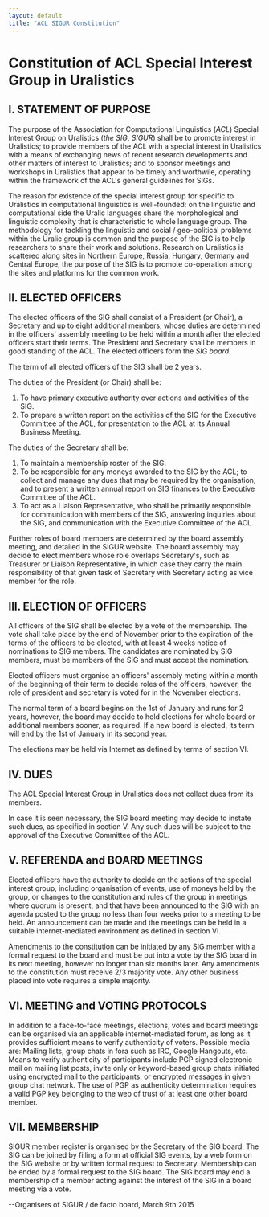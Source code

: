 ```yaml
---
layout: default
title: "ACL SIGUR Constitution"
---
```

# Constitution of ACL Special Interest Group in Uralistics

## I. STATEMENT OF PURPOSE

The purpose of the Association for Computational Linguistics (*ACL*) Special
Interest Group on Uralistics (*the SIG*, *SIGUR*) shall be to promote interest
in Uralistics; to provide members of the ACL with a special interest in
Uralistics with a means of exchanging news of recent research developments and
other matters of interest to Uralistics; and to sponsor meetings and workshops
in Uralistics that appear to be timely and worthwile, operating within the
framework of the ACL's general guidelines for SIGs.

The reason for existence of the special interest group for specific to
Uralistics in computational linguistics is well-founded: on the linguistic and
computational side the Uralic languages share the morphological and linguistic complexity
that is characteristic to whole language group. The methodology for tackling
the linguistic and social / geo-political problems within the Uralic group is
common and the purpose of the SIG is to help researchers to share their work
and solutions. Research on Uralistics is scattered along sites in Northern
Europe, Russia, Hungary, Germany and Central Europe, the purpose of the SIG is to
promote co-operation among the sites and platforms for the common work.

## II. ELECTED OFFICERS

The elected officers of the SIG shall consist of a President (or Chair), a
Secretary and up to eight additional members, whose duties are determined in
the officers' assembly meeting to be held within a month after the elected officers
start their terms. The President and Secretary shall be members in good
standing of the ACL. The elected officers form the *SIG board*.

The term of all elected officers of the SIG shall be 2 years.

The duties of the President (or Chair) shall be:

1. To have primary executive authority over actions and activities of the SIG.
2. To prepare a written report on the activities of the SIG for the Executive 
   Committee of the ACL, for presentation to the ACL at its Annual Business 
   Meeting.

The duties of the Secretary shall be:

1. To maintain a membership roster of the SIG.
2. To be responsible for any moneys awarded to the SIG by the ACL; to
   collect and manage any dues that may be required by the organisation; and to
   present a written annual report on SIG finances to the Executive
   Committee of the ACL.
3. To act as a Liaison Representative, who shall be primarily responsible for
   communication with members of the SIG, answering inquiries about the SIG,
   and communication with the Executive Committee of the ACL.

Further roles of board members are determined by the board assembly meeting,
and detailed in the SIGUR website. The board assembly may decide to elect
members whose role overlaps Secretary's, such as Treasurer or Liaison
Representative, in which case they carry the main responsibility of that given
task of Secretary with Secretary acting as vice member for the role.

## III. ELECTION OF OFFICERS

All officers of the SIG shall be elected by a vote of the membership. The vote
shall take place by the end of November prior to the expiration of the terms of
the officers to be elected, with at least 4 weeks notice of nominations to 
SIG members.  The candidates are nominated by SIG members, must be members
of the SIG and must accept the nomination.

Elected officers must organise an officers' assembly meting within a month of 
the beginning of their term to decide roles of the officers, however, the 
role of president and secretary is voted for in the November elections. 

The normal term of a board begins on the 1st of January and runs for 2 years,
however, the board may decide to hold elections for whole board or additional
members sooner, as required. If a new board is elected, its term will end by
the 1st of January in its second year.

The elections may be held via Internet as defined by terms of section VI.

## IV. DUES

The ACL Special Interest Group in Uralistics does not collect dues from its
members.

In case it is seen necessary, the SIG board meeting may decide to instate such
dues, as specified in section V. Any such dues will be subject to the approval
of the Executive Committee of the ACL.


## V. REFERENDA and BOARD MEETINGS

Elected officers have the authority to decide on the actions of the special
interest group, including organisation of events, use of moneys held by the
group, or changes to the constitution and rules of the group in meetings where
quorum is present, and that have been announced to the SIG with an agenda
posted to the group no less than four weeks prior to a meeting to be held. An
announcement can be made and the meetings can be held in a suitable 
internet-mediated environment as defined in section VI.

Amendments to the constitution can be initiated by any SIG member with a
formal request to the board and must be put into a vote by the SIG board in its
next meeting, however no longer than six months later. Any amendments to the
constitution must receive 2/3 majority vote.  Any other business placed into
vote requires a simple majority.

## VI. MEETING and VOTING PROTOCOLS

In addition to a face-to-face meetings, elections, votes and board meetings can
be organised via an applicable internet-mediated forum, as long as it provides
sufficient means to verify authenticity of voters. Possible media are: Mailing
lists, group chats in fora such as IRC, Google Hangouts, etc. Means to verify
authenticity of participants include PGP signed electronic mail on mailing list
posts, invite only or keyword-based group chats initiated using encrypted mail
to the participants, or encrypted messages in given group chat network. The use
of PGP as authenticity determination requires a valid PGP key belonging to the
web of trust of at least one other board member.

## VII. MEMBERSHIP

SIGUR member register is organised by the Secretary of the SIG board. The SIG can be joined
by filling a form at official SIG events, by a web form on the SIG website or by
written formal request to Secretary. Membership can be ended
by a formal request to the SIG board. The SIG board may end a membership of a member
acting against the interest of the SIG in a board meeting via a vote.

--Organisers of SIGUR / de facto board,
March 9th 2015


